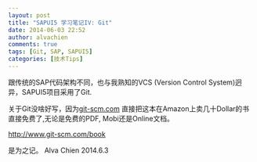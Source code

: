 ```yaml
---
layout: post
title: "SAPUI5 学习笔记IV: Git"
date: 2014-06-03 22:52
author: alvachien
comments: true
tags: [Git, SAP, SAPUI5]
categories: [技术Tips]
---
```

跟传统的SAP代码架构不同，也与我熟知的VCS (Version Control System)迥异，SAPUI5项目采用了Git.

关于Git没啥好写，因为[git-scm.com](https://www.git-scm.com) 直接把<Pro Git>这本在Amazon上卖几十Dollar的书直接免费了,无论是免费的PDF, Mobi还是Online文档。

http://www.git-scm.com/book

是为之记。
Alva Chien
2014.6.3

